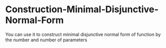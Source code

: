 # Construction-Minimal-Disjunctive-Normal-Form

You can use it to construct minimal disjunctive normal form of function by the number and number of parameters
